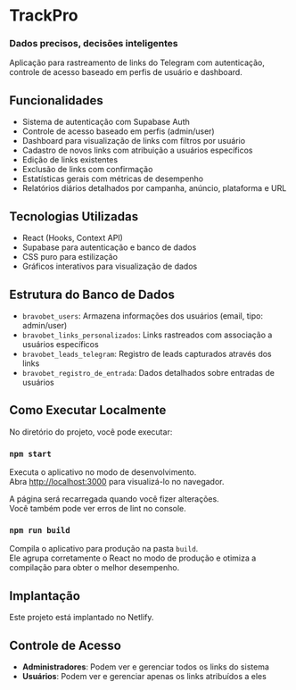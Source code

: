 # TrackPro
### Dados precisos, decisões inteligentes

Aplicação para rastreamento de links do Telegram com autenticação, controle de acesso baseado em perfis de usuário e dashboard.

## Funcionalidades

- Sistema de autenticação com Supabase Auth
- Controle de acesso baseado em perfis (admin/user)
- Dashboard para visualização de links com filtros por usuário
- Cadastro de novos links com atribuição a usuários específicos
- Edição de links existentes
- Exclusão de links com confirmação
- Estatísticas gerais com métricas de desempenho
- Relatórios diários detalhados por campanha, anúncio, plataforma e URL

## Tecnologias Utilizadas

- React (Hooks, Context API)
- Supabase para autenticação e banco de dados
- CSS puro para estilização
- Gráficos interativos para visualização de dados

## Estrutura do Banco de Dados

- `bravobet_users`: Armazena informações dos usuários (email, tipo: admin/user)
- `bravobet_links_personalizados`: Links rastreados com associação a usuários específicos
- `bravobet_leads_telegram`: Registro de leads capturados através dos links
- `bravobet_registro_de_entrada`: Dados detalhados sobre entradas de usuários

## Como Executar Localmente

No diretório do projeto, você pode executar:

### `npm start`

Executa o aplicativo no modo de desenvolvimento.\
Abra [http://localhost:3000](http://localhost:3000) para visualizá-lo no navegador.

A página será recarregada quando você fizer alterações.\
Você também pode ver erros de lint no console.

### `npm run build`

Compila o aplicativo para produção na pasta `build`.\
Ele agrupa corretamente o React no modo de produção e otimiza a compilação para obter o melhor desempenho.

## Implantação

Este projeto está implantado no Netlify.

## Controle de Acesso

- **Administradores**: Podem ver e gerenciar todos os links do sistema
- **Usuários**: Podem ver e gerenciar apenas os links atribuídos a eles
